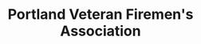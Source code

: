 ---
layout: repo
title: "Portland Veteran Firemen's Association"
id: 3186
permalink: repos/3186/
---